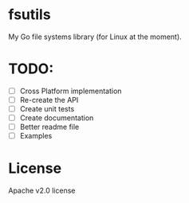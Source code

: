 # fsutils
My Go file systems library (for Linux at the moment).

# TODO:

 - [ ] Cross Platform implementation
 - [ ] Re-create the API
 - [ ] Create unit tests
 - [ ] Create documentation
 - [ ] Better readme file
 - [ ] Examples

# License

Apache v2.0 license
